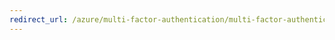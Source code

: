 ```yaml
---
redirect_url: /azure/multi-factor-authentication/multi-factor-authentication-end-user-first-time-office-phone
---
```


